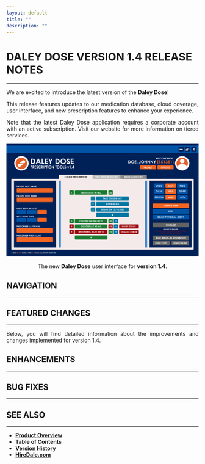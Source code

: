 ```yaml
---
layout: default
title: ""
description: ""
---
```


# **DALEY DOSE VERSION 1.4 RELEASE NOTES**
---
<p style="text-align: justify;">
We are excited to introduce the latest version of the <strong>Daley Dose</strong>!
</p>

<p style="text-align: justify;">
This release features updates to our medication database, cloud coverage, user interface, and new prescription features to enhance your experience. 
</p>

<p style="text-align: justify;">
Note that the latest Daley Dose application requires a corporate account with an active subscription. Visit our website for more information on tiered services.
</p>


![Daily Dose user interface](/assets/images/daley-dose-home-window-error.png)
<p style="text-align: center;">
The new <strong>Daley Dose</strong> user interface for <strong>version 1.4</strong>.
</p>

## **NAVIGATION**
---
## **FEATURED CHANGES**
---
<p style="text-align: justify;">
Below, you will find detailed information about the improvements and changes implemented for version 1.4.
</p>

## **ENHANCEMENTS**
---

## **BUG FIXES**
---

## **SEE ALSO**
---
- [**Product Overview**](https://hiredale.github.io/daleydose/)
- **Table of Contents**
- [**Version History**](/daleydose/version-history)
- [**HireDale.com**](https://hiredale.github.io)
